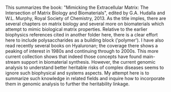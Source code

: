 This summarizes the book: "Mimicking the Extracellular Matrix: The Intersection of Matrix Biology and Biomaterials", edited by G.A. Hudalla and W.L. Murphy, Royal Society of Chemistry, 2013. As the title imples, there are several chapters on matrix biology and several more on biomaterials which attempt to mimic biological matrix properties. Relative to the earlier biophysics references cited in another folder here, there is a clear effort here to include polysaccharides as a building block ('polymer'). I have also read recently several books on Hyaluronan; the coverage there shows a peaking of interest in 1980s and continuing through to 2000s.  This more current collection shows that indeed those concepts have found main-stream support in biomaterial synthesis. However, the current genomic analysis  to understand better heritable risks of complex diseases seems to ignore such biophysical and systems aspects. My attempt here is to summarize such knowledge in related fields and inquire how to incorporate them in genomic analysis to further the heritability linkage. 
